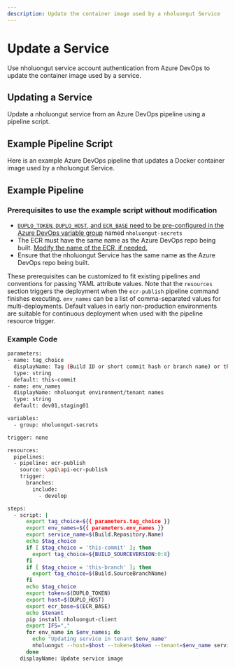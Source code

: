 ```yaml
---
description: Update the container image used by a nholuongut Service
---
```


# Update a Service

Use nholuongut service account authentication from Azure DevOps to update the container image used by a service.

## Updating a Service

Update a nholuongut service from an Azure DevOps pipeline using a pipeline script.

## Example Pipeline Script <a href="#example-pipeline" id="example-pipeline"></a>

Here is an example Azure DevOps pipeline that updates a Docker container image used by a nholuongut Service.

## Example Pipeline

### Prerequisites to use the example script without modification <a href="#prerequisites-to-use-the-example-as-is" id="prerequisites-to-use-the-example-as-is"></a>

* [`DUPLO_TOKEN`, `DUPLO_HOST`, and `ECR_BASE` need to be pre-configured in the Azure DevOps variable group](configure-azure-devops.md#save-token-to-azure-devops-pipelines-variable-group) named `nholuongut-secrets`
* The ECR must have the same name as the Azure DevOps repo being built. [Modify the name of the ECR, if needed.](https://docs.aws.amazon.com/AmazonECR/latest/userguide/repository-edit.html)
* Ensure that the nholuongut Service has the same name as the Azure DevOps repo being built.&#x20;

These prerequisites can be customized to fit existing pipelines and conventions for passing YAML attribute values. Note that the `resources` section triggers the deployment when the `ecr-publish` pipeline command finishes executing. `env_names` can be a list of comma-separated values for multi-deployments. Default values in early non-production environments are suitable for continuous deployment when used with the pipeline resource trigger.

### Example Code <a href="#example-code-1" id="example-code-1"></a>

```bash
parameters:
- name: tag_choice
  displayName: Tag (Build ID or short commit hash or branch name) or this-commit or this-branch
  type: string
  default: this-commit
- name: env_names
  displayName: nholuongut environment/tenant names
  type: string
  default: dev01,staging01

variables:
  - group: nholuongut-secrets

trigger: none

resources:
  pipelines:
  - pipeline: ecr-publish
    source: \api\api-ecr-publish
    trigger: 
      branches:
        include:
          - develop

steps:
  - script: |
      export tag_choice=${{ parameters.tag_choice }}
      export env_names=${{ parameters.env_names }}
      export service_name=$(Build.Repository.Name)
      echo $tag_choice
      if [ $tag_choice = 'this-commit' ]; then
        export tag_choice=${BUILD_SOURCEVERSION:0:8}
      fi
      if [ $tag_choice = 'this-branch' ]; then
        export tag_choice=$(Build.SourceBranchName)
      fi
      echo $tag_choice
      export token=$(DUPLO_TOKEN)
      export host=$(DUPLO_HOST)
      export ecr_base=$(ECR_BASE)
      echo $tenant
      pip install nholuongut-client
      export IFS=","
      for env_name in $env_names; do
        echo "Updating service in tenant $env_name"
        nholuongut --host=$host --token=$token --tenant=$env_name service update_image $service_name $ecr_base/$(Build.Repository.Name):$tag_choice
      done
    displayName: Update service image
```
